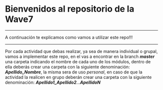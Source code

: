 # Bienvenidos al repositorio de la Wave7
---
A continuación te explicamos como vamos a utilizar este repo!!!

---

Por cada actividad que debas realizar, ya sea de manera individual o grupal, vamos a implementar este repo, en el vas a encontrar en la branch **_master_** una carpeta indicando el nombre de cada uno de los módulos, dentro de ella deberás crear una carpeta con la siguiente denominación: **_Apellido_Nombre_**, la misma sera de uso _personal_, en caso de que la actividad la realicen en grupo deberán crear una carpeta con la siguiente denominación: **_Apellido1_Apellido2_**...**_ApellidoN_**


